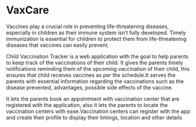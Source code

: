 # VaxCare
Vaccines play a crucial role in preventing life-threatening diseases, especially in 
children as their immune system isn’t fully developed. Timely immunization is essential for 
children to protect them from life-threatening diseases that vaccines can easily prevent.

Child Vaccination Tracker is a web application with the goal to help parents to keep track 
of the vaccinations of their child. It gives the parents timely notifications reminding them of 
the upcoming vaccination of their child, this ensures that child receives vaccines as per the 
schedule.It serves the parents with essential information regarding the vaccinations such as 
the disease prevented, advantages, possible side effects of the vaccine.

It lets the parents book an appointment with vaccination center that are registered with 
the application, also it lets the parents to locate the vaccination centers with ease.Vaccination 
centers can register with the app and create their profile to display their timings, location 
and other details
